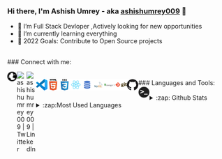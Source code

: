 ### Hi there, I'm Ashish Umrey - aka [ashishumrey009][website] 👋


- 🔭 I’m Full Stack Devloper ,Actively looking for new opportunities
- 🌱 I’m currently learning everything 
- 🥅 2022 Goals: Contribute to Open Source projects
<br />
### Connect with me:

[<img align="left" alt="ashishumrey009" width="22px" src="https://raw.githubusercontent.com/iconic/open-iconic/master/svg/globe.svg" />][website]
[<img align="left" alt="ashishumrey009 | Twitter" width="22px" src="https://cdn.jsdelivr.net/npm/simple-icons@v3/icons/twitter.svg" />][twitter]
[<img align="left" alt="ashishumrey009 | LinkedIn" width="22px" src="https://cdn.jsdelivr.net/npm/simple-icons@v3/icons/linkedin.svg" />][linkedin]


<br />
### Languages and Tools:
<img/>
<img align="left" alt="Visual Studio Code" width="26px" src="https://raw.githubusercontent.com/github/explore/80688e429a7d4ef2fca1e82350fe8e3517d3494d/topics/visual-studio-code/visual-studio-code.png" />
<img align="left" alt="HTML5" width="26px" src="https://raw.githubusercontent.com/github/explore/80688e429a7d4ef2fca1e82350fe8e3517d3494d/topics/html/html.png" />
<img align="left" alt="CSS3" width="26px" src="https://raw.githubusercontent.com/github/explore/80688e429a7d4ef2fca1e82350fe8e3517d3494d/topics/css/css.png" />
<img align="left" alt="React" width="26px" src="https://raw.githubusercontent.com/github/explore/80688e429a7d4ef2fca1e82350fe8e3517d3494d/topics/react/react.png" />
<img align="left" alt="SQL" width="26px" src="https://raw.githubusercontent.com/github/explore/80688e429a7d4ef2fca1e82350fe8e3517d3494d/topics/sql/sql.png" />
<img align="left" alt="MySQL" width="26px" src="https://raw.githubusercontent.com/github/explore/80688e429a7d4ef2fca1e82350fe8e3517d3494d/topics/mysql/mysql.png" />
<img align="left" alt="MongoDB" width="26px" src="https://raw.githubusercontent.com/github/explore/80688e429a7d4ef2fca1e82350fe8e3517d3494d/topics/mongodb/mongodb.png" />
<img align="left" alt="Git" width="26px" src="https://raw.githubusercontent.com/github/explore/80688e429a7d4ef2fca1e82350fe8e3517d3494d/topics/git/git.png" />
<img align="left" alt="GitHub" width="26px" src="https://raw.githubusercontent.com/github/explore/78df643247d429f6cc873026c0622819ad797942/topics/github/github.png" />
<img align="left" alt="Terminal" width="26px" src="https://raw.githubusercontent.com/github/explore/80688e429a7d4ef2fca1e82350fe8e3517d3494d/topics/terminal/terminal.png" />
<br />
<br />
<details>
  <summary>:zap: Github Stats</summary>

  <img align="left" alt="Ashish's Github Stats" src="https://github-readme-stats.vercel.app/api?username=ashishumrey009&show_icons=true&hide_border=true" />
  
</details>
<details>
 <summary>:zap:Most Used Languages</summary>
<img align="left" alt="Ashish's Github Stats" src="https://github-readme-stats.vercel.app/api/top-langs/?username=ashishumrey009&show_icons=true&hide_border=true" />
</details>

[website]: https://ashishumrey009.github.io/
[twitter]: https://twitter.com/UmreyAshish
[linkedin]: https://www.linkedin.com/in/ashishumreymnnit/

